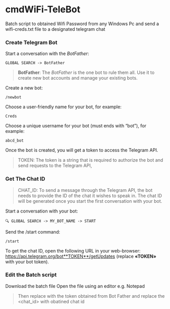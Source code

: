 # cmdWiFi-TeleBot
Batch script to obtained Wifi Password from any Windows Pc and send a wifi-creds.txt file to a designated telegram chat

### Create Telegram Bot

Start a conversation with the *BotFather*:

```
GLOBAL SEARCH -> BotFather
```

> **BotFather**: The *BotFather* is the one bot to rule them all. Use it to create new bot accounts and manage your existing bots.


Create a new bot:

`/newbot`

Choose a user-friendly name for your bot, for example:

`Creds`

Choose a unique username for your bot (must ends with “bot”), for example:

`abcd_bot`

Once the bot is created, you will get a token to access the Telegram API.

> TOKEN: The token is a string that is required to authorize the bot and send requests to the Telegram API, 


### Get The Chat ID

> CHAT_ID: To send a message through the Telegram API, the bot needs to provide the ID of the chat it wishes to speak in. The chat ID will be generated once you start the first conversation with your bot.

Start a conversation with your bot:

`🔍 GLOBAL SEARCH -> MY_BOT_NAME -> START`

Send the /start command:

`/start`

To get the chat ID, open the following URL in your web-browser: https://api.telegram.org/bot**TOKEN**/getUpdates (replace **«TOKEN»** with your bot token).

### Edit the Batch script
Download the batch file
Open the file using an editor e.g. Notepad
>Then replace <Bot token> with the token obtained from Bot Father and 
>replace the <chat_id> with obatined chat id
